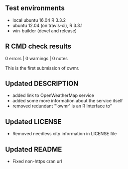 ## Test environments
* local ubuntu 16.04 R 3.3.2
* ubuntu 12.04 (on travis-ci), R 3.3.1
* win-builder (devel and release)

## R CMD check results
0 errors | 0 warnings | 0 notes 

This is the first submission of owmr.

## Updated DESCRIPTION

* added link to OpenWeatherMap service
* added some more information about the service itself
* removed redundant "'owmr' is an R Interface to"

## Updated LICENSE

* Removed needless city information in LICENSE file

## Updated README

* Fixed non-https cran url
